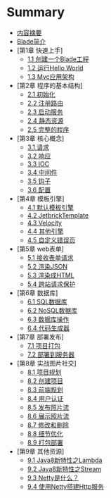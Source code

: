 ﻿# Summary

* [内容摘要](README.md)
* [Blade简介](INTRO.md)
* [第1章 快速上手]
  * [1.1 创建一个Blade工程](chapter1/1.1-create-blade-application.md)
  * [1.2 运行Hello World](chapter1/1.2-run-hello-world.md)
  * [1.3 Mvc应用架构](chapter1/1.3-mvc-web-architecture.md)
* [第2章 程序的基本结构]
  * [2.1 初始化](chapter2/2.1-initialize.md)
  * [2.2 注册路由](chapter2/2.2-register-route.md)
  * [2.3 启动服务](chapter2/2.3-start-server.md)
  * [2.4 静态资源](chapter2/2.4-static-resource.md)
  * [2.5 完整的程序](chapter2/2.5-complete-program.md)
* [第3章 核心概念]
  * [3.1 请求](chapter3/3.1-request.md)
  * [3.2 响应](chapter3/3.2-response.md)
  * [3.3 IOC](chapter3/3.3-ioc.md)
  * [3.4 中间件](chapter3/3.4-middlewares.md)
  * [3.5 钩子](chapter3/3.5-webhook.md)
  * [3.6 配置](chapter3/3.6-config.md)
* [第4章 模板引擎]
  * [4.1 默认模板引擎](chapter4/4.1-default-tempalte.md)
  * [4.2 JetbrickTemplate](chapter4/4.2-jetbrick.md)
  * [4.3 Velocity](chapter4/4.3-velocity.md)
  * [4.4 其他引擎](chapter4/4.4-other.md)
  * [4.5 自定义错误页](chapter4/4.5-custom-error-page.md)
* [第5章 web表单]
  * [5.1 接收表单请求](chapter5/5.1-accept-form-request.md)
  * [5.2 渲染JSON](chapter5/5.2-renderjson.md)
  * [5.3 渲染成HTML](chapter5/5.3-render-html.md)
  * [5.4 跨站请求保护](chapter5/5.4-csrf-token.md)
* [第6章 数据库]
  * [6.1 SQL数据库](chapter6/6.1-sql-database.md)
  * [6.2 NoSQL数据库](chapter6/6.2-nosql.md)
  * [6.3 数据库操作](chapter6/6.3-database-opt.md)
  * [6.4 代码生成器](chapter6/6.4-code-generator.md)
* [第7章 部署发布]
  * [7.1 项目打包](chapter7/7.1-package.md)
  * [7.2 部署到服务器](chapter7/7.2-deploy-to-server.md)
* [第8章 实战图片社交]
  * [8.1 项目规划](chapter8/8.1-project-plan.md)
  * [8.2 创建项目](chapter8/8.2-create-project.md)
  * [8.3 前端规划](chapter8/8.3-front-plan.md)
  * [8.4 用户认证](chapter8/8.4-user-auth.md)
  * [8.5 发布照片流](chapter8/8.5-save-photo-feed.md)
  * [8.6 展示照片流](chapter8/8.6-show-photo-feed.md)
  * [8.7 修改和删除](chapter8/8.1-update-delete.md)
  * [8.8 细节优化](chapter8/8.1-optimize.md)
  * [8.9 打包部署](chapter8/8.1-package-deploy.md)
* [第9章 其他资源]
  * [9.1 Java8新特性之Lambda](chapter9/9.1-java8-lambda.md)
  * [9.2 Java8新特性之Stream](chapter9/9.2-java8-stream.md)
  * [9.3 Netty是什么？](chapter9/9.3-what-is-netty.md)
  * [9.4 使用Netty搭建Http服务](chapter9/9.4-use-netty-create-httpserver.md)

